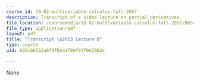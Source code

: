 ```yaml
---
course_id: 18-02-multivariable-calculus-fall-2007
description: Transcript of a video lecture on partial derivatives.
file_location: /coursemedia/18-02-multivariable-calculus-fall-2007/b05c06552a6f9fbea1f89f87f0e2982c_18_022007L08.pdf
file_type: application/pdf
layout: pdf
title: "Transcript \u2013 Lecture 8"
type: course
uid: b05c06552a6f9fbea1f89f87f0e2982c

---
```

None